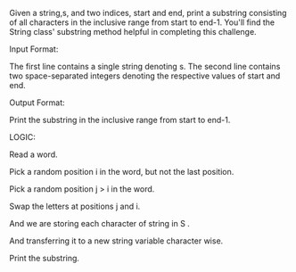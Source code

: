 Given a string,s, and two indices, start and end, print a substring consisting of all characters in the inclusive range from start to end-1. You'll find the String class' substring method helpful in completing this challenge.

Input Format:

The first line contains a single string denoting s.
The second line contains two space-separated integers denoting the respective values of start and end.


Output Format:

Print the substring in the inclusive range from start to end-1.


LOGIC:

Read a word.

Pick a random position i in the word, but not the last position.

Pick a random position j > i in the word.

Swap the letters at positions j and i.

And we are storing each character of string in S .

And transferring it to a new string variable character wise.

Print the substring.

